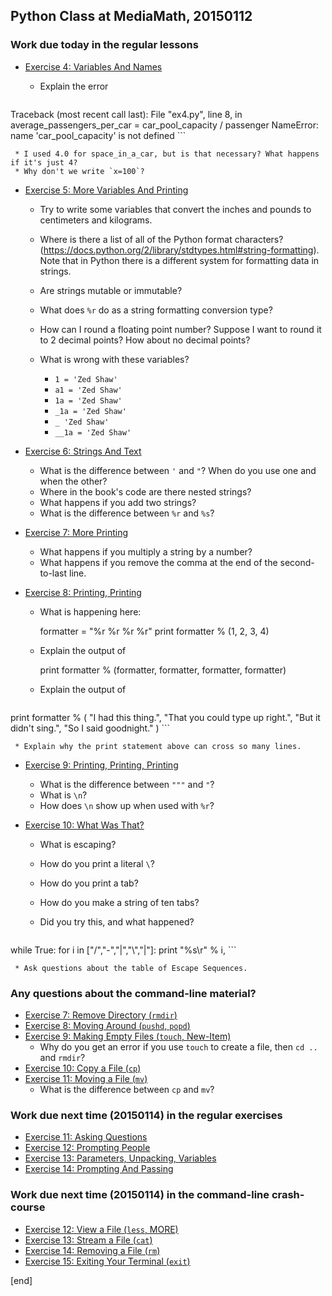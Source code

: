 ## Python Class at MediaMath, 20150112

### Work due today in the regular lessons

 * [Exercise 4: Variables And Names](http://learnpythonthehardway.org/book/ex4.html)

     * Explain the error

        ```py
Traceback (most recent call last):
  File "ex4.py", line 8, in <module>
    average_passengers_per_car = car_pool_capacity / passenger
NameError: name 'car_pool_capacity' is not defined
        ```

     * I used 4.0 for space_in_a_car, but is that necessary? What happens if it's just 4?
     * Why don't we write `x=100`?

 * [Exercise 5: More Variables And Printing](http://learnpythonthehardway.org/book/ex5.html)

     * Try to write some variables that convert the inches and pounds to centimeters and kilograms.
     * Where is there a list of all of the Python format characters? (https://docs.python.org/2/library/stdtypes.html#string-formatting). Note that in Python there is a different system for formatting data in strings.
     * Are strings mutable or immutable?
     * What does `%r` do as a string formatting conversion type?
     * How can I round a floating point number? Suppose I want to round it to 2 decimal points? How about no decimal points?
     * What is wrong with these variables?
     
         * `1 = 'Zed Shaw'`
         * `a1 = 'Zed Shaw'`
         * `1a = 'Zed Shaw'`
         * `_1a = 'Zed Shaw'`
         * `_ 'Zed Shaw'`
         * `__1a = 'Zed Shaw'`

 * [Exercise 6: Strings And Text](http://learnpythonthehardway.org/book/ex6.html)

     * What is the difference between `'` and `"`? When do you use one and when the other?
     * Where in the book's code are there nested strings?
     * What happens if you add two strings?
     * What is the difference between `%r` and `%s`?

 * [Exercise 7: More Printing](http://learnpythonthehardway.org/book/ex7.html)

     * What happens if you multiply a string by a number?
     * What happens if you remove the comma at the end of the second-to-last line.

 * [Exercise 8: Printing, Printing](http://learnpythonthehardway.org/book/ex8.html)

     * What is happening here:

        formatter = "%r %r %r %r"
        print formatter % (1, 2, 3, 4)

     * Explain the output of

        print formatter % (formatter, formatter, formatter, formatter)

     * Explain the output of 

        ```python
print formatter % (
		"I had this thing.",
        "That you could type up right.",
        "But it didn't sing.",
        "So I said goodnight."
        )
        ```

     * Explain why the print statement above can cross so many lines.

 * [Exercise 9: Printing, Printing, Printing](http://learnpythonthehardway.org/book/ex9.html)

     * What is the difference between `"""` and `"`?
     * What is `\n`? 
     * How does `\n` show up when used with `%r`?

 * [Exercise 10: What Was That?](http://learnpythonthehardway.org/book/ex10.html)

     * What is escaping?
     * How do you print a literal `\`?
     * How do you print a tab?
     * How do you make a string of ten tabs?
     * Did you try this, and what happened?

        ```python
while True:
    for i in ["/","-","|","\\","|"]:
        print "%s\r" % i,
        ```

     * Ask questions about the table of Escape Sequences.

### Any questions about the command-line material?

 * [Exercise 7: Remove Directory (`rmdir`)](http://learnpythonthehardway.org/book/appendix-a-cli/ex7.html)
 * [Exercise 8: Moving Around (`pushd`, `popd`)](http://learnpythonthehardway.org/book/appendix-a-cli/ex8.html)
 * [Exercise 9: Making Empty Files (`touch`, New-Item)](http://learnpythonthehardway.org/book/appendix-a-cli/ex9.html)
     * Why do you get an error if you use `touch` to create a file, then `cd ..` and `rmdir`?
 * [Exercise 10: Copy a File (`cp`)](http://learnpythonthehardway.org/book/appendix-a-cli/ex10.html)
 * [Exercise 11: Moving a File (`mv`)](http://learnpythonthehardway.org/book/appendix-a-cli/ex11.html)
     * What is the difference between `cp` and `mv`?

### Work due next time (20150114) in the regular exercises

 * [Exercise 11: Asking Questions](http://learnpythonthehardway.org/book/ex11.html)
 * [Exercise 12: Prompting People](http://learnpythonthehardway.org/book/ex12.html)
 * [Exercise 13: Parameters, Unpacking, Variables](http://learnpythonthehardway.org/book/ex13.html)
 * [Exercise 14: Prompting And Passing](http://learnpythonthehardway.org/book/ex14.html)

### Work due next time (20150114) in the command-line crash-course

 * [Exercise 12: View a File (`less`, MORE)](http://learnpythonthehardway.org/book/appendix-a-cli/ex12.html)
 * [Exercise 13: Stream a File (`cat`)](http://learnpythonthehardway.org/book/appendix-a-cli/ex13.html)
 * [Exercise 14: Removing a File (`rm`)](http://learnpythonthehardway.org/book/appendix-a-cli/ex14.html)
 * [Exercise 15: Exiting Your Terminal (`exit`)](http://learnpythonthehardway.org/book/appendix-a-cli/ex15.html)

[end]